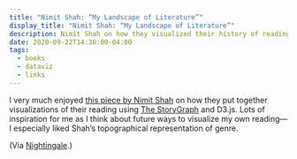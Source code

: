 ```yaml
---
title: "Nimit Shah: “My Landscape of Literature”"
display_title: "Nimit Shah: “My Landscape of Literature”"
description: Nimit Shah on how they visualized their history of reading.
date: 2020-09-22T14:30:00-04:00
tags:
  - books
  - dataviz
  - links
---
```


I very much enjoyed [this piece by Nimit Shah](https://nimitnshah.com/adventures-in-design/landscape-of-literature.html) on how they put together visualizations of their reading using [The StoryGraph](https://beta.thestorygraph.com) and D3.js. Lots of inspiration for me as I think about future ways to visualize my own reading—I especially liked Shah’s topographical representation of genre.

(Via [Nightingale](https://medium.com/nightingale/mapping-my-literature-landscape-24d4f7198eb7).)